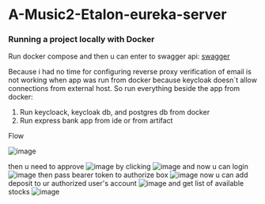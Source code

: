 # A-Music2-Etalon-eureka-server

### Running a project locally with Docker

 Run docker compose and then u can enter to swagger api: [swagger](http://localhost:9001/swagger-ui/index.html#/)


 Because i had no time for configuring reverse proxy verification of email is not working when app was run from docker because keycloak doesn`t allow connections from external host. So run everything beside the app from docker:
1. Run keycloack, keycloak db, and postgres db from docker
2. Run express bank app from ide or from artifact

Flow

![image](https://github.com/orxanmamedov/pd/assets/140556961/57a38488-b3a0-4f6a-a73d-f3e53b4c539d)

then u need to approve
![image](https://github.com/orxanmamedov/pd/assets/140556961/f877cd27-e941-49cc-aba9-ac3d1de5a229)
by clicking
![image](https://github.com/orxanmamedov/pd/assets/140556961/a6f0c06a-a780-4fc5-bef1-edce37317fc6)
and now u can login
![image](https://github.com/orxanmamedov/pd/assets/140556961/f31806b2-11e2-4566-968f-a2de946fb38e)
then pass bearer token to authorize box
![image](https://github.com/orxanmamedov/pd/assets/140556961/cb003b40-0413-4ffc-8738-2e7e7b273c13)
now u can add deposit to ur authorized user's account
![image](https://github.com/orxanmamedov/pd/assets/140556961/7671c2b4-b58a-4d5e-a6e9-f6d90af7065a)
and get list of available stocks
![image](https://github.com/orxanmamedov/pd/assets/140556961/207596b3-df11-4b62-8989-e7662a5ee710)








